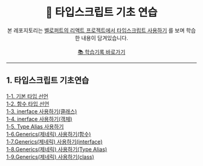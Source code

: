 <div align="center">
   <h1>📑 타입스크립트 기초 연습</h1>

   본 레포지토리는 [벨로퍼트의 리액트 프로젝트에서 타입스크립트 사용하기](https://velog.io/@velopert/series/react-with-typescript) 를 보며 학습한 내용이 담겨있습니다. 
   <br><br>
   [📚 학습기록 바로가기](https://yiseo.notion.site/TypeScript-176cd6803d0647ba8b5156501bd6fc53)
</div>


---

## 1. 타입스크립트 기초연습
<a href="https://github.com/yiseo0/ts-practice/blob/main/01.%20%ED%83%80%EC%9E%85%EC%8A%A4%ED%81%AC%EB%A6%BD%ED%8A%B8%20%EA%B8%B0%EC%B4%88%20%EC%97%B0%EC%8A%B5/1-1.basic.ts">1-1. 기본 타입 선언</a><br>
<a href="https://github.com/yiseo0/ts-practice/blob/main/01.%20%ED%83%80%EC%9E%85%EC%8A%A4%ED%81%AC%EB%A6%BD%ED%8A%B8%20%EA%B8%B0%EC%B4%88%20%EC%97%B0%EC%8A%B5/1-2.function.ts">1-2. 함수 타입 선언</a><br>
<a href="https://github.com/yiseo0/ts-practice/blob/main/01.%20%ED%83%80%EC%9E%85%EC%8A%A4%ED%81%AC%EB%A6%BD%ED%8A%B8%20%EA%B8%B0%EC%B4%88%20%EC%97%B0%EC%8A%B5/1-3.class_interface.ts">1-3. inerface 사용하기(클래스)</a><br>
<a href="https://github.com/yiseo0/ts-practice/blob/main/01.%20%ED%83%80%EC%9E%85%EC%8A%A4%ED%81%AC%EB%A6%BD%ED%8A%B8%20%EA%B8%B0%EC%B4%88%20%EC%97%B0%EC%8A%B5/1-4.object_interface.ts">1-4. inerface 사용하기(객체)</a><br>
<a href="https://github.com/yiseo0/ts-practice/blob/main/01.%20%ED%83%80%EC%9E%85%EC%8A%A4%ED%81%AC%EB%A6%BD%ED%8A%B8%20%EA%B8%B0%EC%B4%88%20%EC%97%B0%EC%8A%B5/1-5.type_alias.ts">1-5. Type Alias 사용하기</a><br>
<a href="https://github.com/yiseo0/ts-practice/blob/main/01.%20%ED%83%80%EC%9E%85%EC%8A%A4%ED%81%AC%EB%A6%BD%ED%8A%B8%20%EA%B8%B0%EC%B4%88%20%EC%97%B0%EC%8A%B5/1-6.function_generics.ts">1-6.Generics(제네릭) 사용하기(함수)</a><br>
<a href="https://github.com/yiseo0/ts-practice/blob/main/01.%20%ED%83%80%EC%9E%85%EC%8A%A4%ED%81%AC%EB%A6%BD%ED%8A%B8%20%EA%B8%B0%EC%B4%88%20%EC%97%B0%EC%8A%B5/1-7.interface_generics.ts">1-7.Generics(제네릭) 사용하기(interface)</a><br>
<a href="https://github.com/yiseo0/ts-practice/blob/main/01.%20%ED%83%80%EC%9E%85%EC%8A%A4%ED%81%AC%EB%A6%BD%ED%8A%B8%20%EA%B8%B0%EC%B4%88%20%EC%97%B0%EC%8A%B5/1-8.typealias_generics%20copy.ts">1-8.Generics(제네릭) 사용하기(Type Alias)</a><br>
<a href="https://github.com/yiseo0/ts-practice/blob/main/01.%20%ED%83%80%EC%9E%85%EC%8A%A4%ED%81%AC%EB%A6%BD%ED%8A%B8%20%EA%B8%B0%EC%B4%88%20%EC%97%B0%EC%8A%B5/1-9.class_generics.ts">1-9.Generics(제네릭) 사용하기(class)</a><br>
